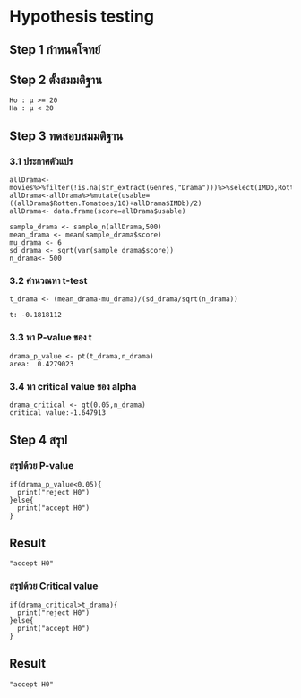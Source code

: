 # Hypothesis testing 
## Step 1 กำหนดโจทย์

## Step 2 ตั้งสมมติฐาน
```
Ho : μ >= 20
Ha : μ < 20

```
## Step 3 ทดสอบสมมติฐาน
### 3.1 ประกาศตัวแปร
```
allDrama<- movies%>%filter(!is.na(str_extract(Genres,"Drama")))%>%select(IMDb,Rotten.Tomatoes/10)
allDrama<-allDrama%>%mutate(usable=((allDrama$Rotten.Tomatoes/10)+allDrama$IMDb)/2)
allDrama<- data.frame(score=allDrama$usable)

sample_drama <- sample_n(allDrama,500)
mean_drama <- mean(sample_drama$score)
mu_drama <- 6
sd_drama <- sqrt(var(sample_drama$score))
n_drama<- 500

```
### 3.2 คำนวณหา t-test
```
t_drama <- (mean_drama-mu_drama)/(sd_drama/sqrt(n_drama))

t: -0.1818112
```
### 3.3 หา P-value ของ t
```
drama_p_value <- pt(t_drama,n_drama)
area:  0.4279023
```
### 3.4 หา critical value ของ alpha
```
drama_critical <- qt(0.05,n_drama)
critical value:-1.647913

```

## Step 4 สรุป
### สรุปด้วย P-value
```
if(drama_p_value<0.05){
  print("reject H0")
}else{
  print("accept H0")
}
```
## Result
```
"accept H0"
```
### สรุปด้วย Critical value
```
if(drama_critical>t_drama){
  print("reject H0")
}else{
  print("accept H0")
}
```
## Result
```
"accept H0"
```

